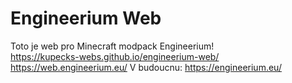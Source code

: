 # Engineerium Web
Toto je web pro Minecraft modpack Engineerium!  
https://kupecks-webs.github.io/engineerium-web/  
https://web.engineerium.eu/
V budoucnu:
https://engineerium.eu/